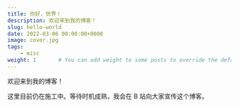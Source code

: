 ```yaml
---
title: 你好，世界！
description: 欢迎来到我的博客！
slug: hello-world
date: 2022-03-06 00:00:00+0000
image: cover.jpg
tags:
    - misc
weight: 1       # You can add weight to some posts to override the default sorting (date descending)
---
```


欢迎来到我的博客！

这里目前仍在施工中。等待时机成熟，我会在 B 站向大家宣传这个博客。
